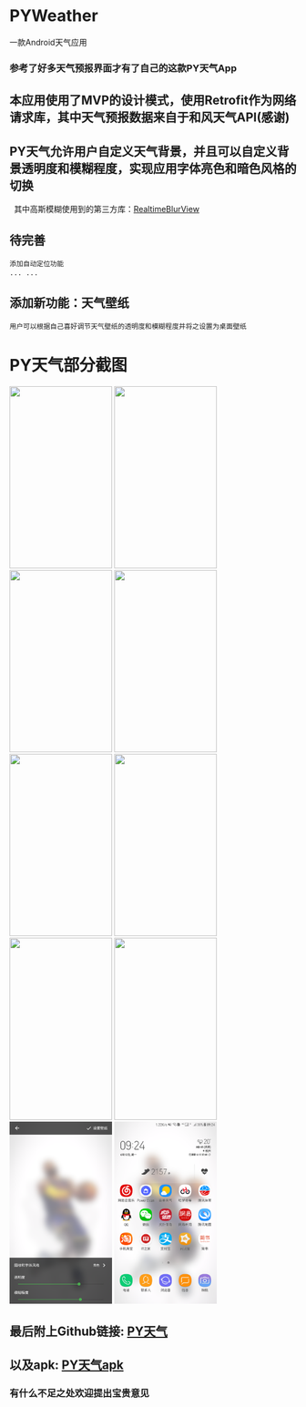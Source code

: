 # PYWeather
一款Android天气应用
### 参考了好多天气预报界面才有了自己的这款PY天气App

## 本应用使用了MVP的设计模式，使用Retrofit作为网络请求库，其中天气预报数据来自于和风天气API(感谢)

## PY天气允许用户自定义天气背景，并且可以自定义背景透明度和模糊程度，实现应用字体亮色和暗色风格的切换
   其中高斯模糊使用到的第三方库：[RealtimeBlurView](https://github.com/mmin18/RealtimeBlurView)
   
## 待完善
```
添加自动定位功能
... ...
```

## 添加新功能：天气壁纸
```
用户可以根据自己喜好调节天气壁纸的透明度和模糊程度并将之设置为桌面壁纸
```

# PY天气部分截图
<img width="180" height="320" src="https://github.com/pangyu646182805/PYWeather/blob/master/img/Screenshot_20170608-215232.png"/>  <img width="180" height="320" src="https://github.com/pangyu646182805/PYWeather/blob/master/img/Screenshot_20170608-215332.png"/>  <img width="180" height="320" src="https://github.com/pangyu646182805/PYWeather/blob/master/img/Screenshot_20170608-215354.png"/>  <img width="180" height="320" src="https://github.com/pangyu646182805/PYWeather/blob/master/img/Screenshot_20170608-215436.png"/>  <img width="180" height="320" src="https://github.com/pangyu646182805/PYWeather/blob/master/img/Screenshot_20170608-215521.png"/>  <img width="180" height="320" src="https://github.com/pangyu646182805/PYWeather/blob/master/img/Screenshot_20170608-215533.png"/>  <img width="180" height="320" src="https://github.com/pangyu646182805/PYWeather/blob/master/img/Screenshot_20170608-222611.png"/>  <img width="180" height="320" src="https://github.com/pangyu646182805/PYWeather/blob/master/img/Screenshot_20170608-222706.png"/>  <img width="180" height="320" src="https://github.com/pangyu646182805/PYWeather/blob/master/img/Screenshot_20170612-092425.png"/>  <img width="180" height="320" src="https://github.com/pangyu646182805/PYWeather/blob/master/img/Screenshot_20170612-092449.png"/>

## 最后附上Github链接: [PY天气](https://github.com/pangyu646182805/PYWeather) 
## 以及apk: [PY天气apk](https://github.com/pangyu646182805/PYWeather/blob/master/apk/pyweather-release.apk)
### 有什么不足之处欢迎提出宝贵意见
